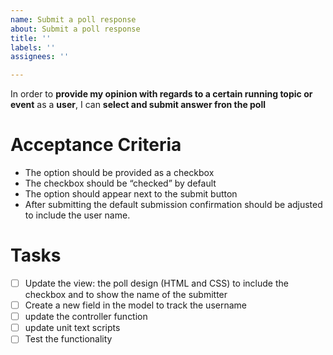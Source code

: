 ```yaml
---
name: Submit a poll response
about: Submit a poll response
title: ''
labels: ''
assignees: ''

---
```


In order to **provide my opinion with regards to a certain running topic or event** as a **user**, I can **select and submit answer fron the poll**

# Acceptance Criteria
* The option should be provided as a checkbox
* The checkbox should be “checked” by default
* The option should appear next to the submit button
* After submitting the default submission confirmation should be adjusted to include the user name.

# Tasks
- [ ] Update the view: the poll design (HTML and CSS) to include the checkbox and to show the name of the submitter
- [ ] Create a new field in the model to track the username
- [ ] update the controller function
- [ ] update unit text scripts
- [ ] Test the functionality
